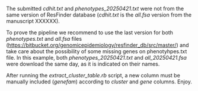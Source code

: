The submitted *cdhit.txt* and *phenotypes_20250421.txt* were not from the same version of ResFinder database (*cdhit.txt* is the *all.fsa* version from the manuscript XXXXXX).

To prove the pipeline we recommend to use the last version for both *phenotypes.txt* and *all.fsa* files (https://bitbucket.org/genomicepidemiology/resfinder_db/src/master/) and take care about the possibility of some missing genes on phenotyhpes.txt file. In this example, both *phenotypes_20250421.txt* and *all_20250421.fsa* were download the same day, as it is indicated on their names.

After running the *extract_cluster_table.rb* script, a new column must be manually included (*genefam*) according to *cluster* and *gene* columns. Enjoy.
